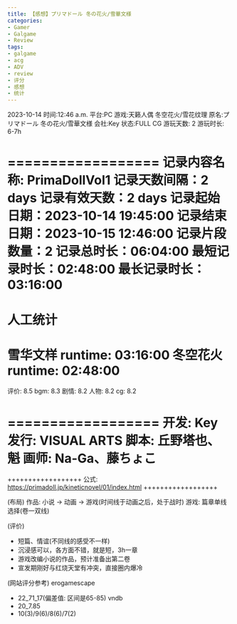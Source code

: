 ```yaml
---
title: 【感想】プリマドール 冬の花火/雪華文様
categories:
- Gamer
- Galgame
- Review
tags:
- galgame
- acg
- ADV
- review
- 评分
- 感想
- 统计
---
```


2023-10-14
时间:12:46 a.m.
平台:PC
游戏:天籁人偶 冬空花火/雪花纹理
原名:プリマドール 冬の花火/雪華文様
会社:Key
状态:FULL CG
游玩天数: 2
游玩时长: 6-7h

==================
记录内容名称: PrimaDollVol1
记录天数间隔：2 days
记录有效天数：2 days
记录起始日期：2023-10-14 19:45:00
记录结束日期：2023-10-15 12:46:00
记录片段数量：2
记录总时长：06:04:00
最短记录时长：02:48:00
最长记录时长：03:16:00
=======================
人工统计
=======================
雪华文样  runtime: 03:16:00
冬空花火  runtime: 02:48:00
==================

评价: 8.5
bgm: 8.3
剧情: 8.2
人物: 8.2
cg: 8.2

==================
开发: Key
发行: VISUAL ARTS
脚本: 丘野塔也、魁
画师: Na-Ga、藤ちょこ
==================

++++++++++++++++++
公式: https://primadoll.jp/kineticnovel/01/index.html
++++++++++++++++++

(布局)
作品: 小说 -> 动画 -> 游戏(时间线于动画之后，处于战时)
游戏: 篇章单线选择(卷一双线)

(评价)
- 短篇、情谊(不同线的感受不一样)
- 沉浸感可以，各方面不错，就是短，3h一章
- 游戏改编小说的作品，预计准备出第二卷
- 宣发期刚好与红烧天堂有冲突，直接圈内爆冷

(网站评分参考)
erogamescape
- 22_71_17(偏差值: 区间是65-85)
vndb
- 20_7.85
- 10(3)/9(6)/8(6)/7(2)



